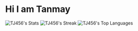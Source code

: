 # Hi I am Tanmay

![TJ456's Stats](https://github-readme-stats.vercel.app/api?username=TJ456&theme=monokai&show_icons=true&hide_border=false&count_private=false)
![TJ456's Streak](https://github-readme-streak-stats.herokuapp.com/?user=TJ456&theme=monokai&hide_border=false)
![TJ456's Top Languages](https://github-readme-stats.vercel.app/api/top-langs/?username=TJ456&theme=monokai&show_icons=true&hide_border=false&layout=compact)
